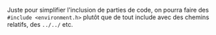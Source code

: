 Juste pour simplifier l'inclusion de parties de code, on pourra faire des `#include <environment.h>` plutôt que de tout include avec des chemins relatifs, des `../../` etc.
